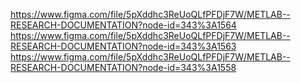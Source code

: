[
](https://docs.google.com/presentation/d/1aXAJFvmVDum9BD1IwzfOPkQlCjNm9PllGOvjFoGbGYo/edit?usp=sharing)
https://www.figma.com/file/5pXddhc3ReUoQLfPFDjF7W/METLAB--RESEARCH-DOCUMENTATION?node-id=343%3A1564
https://www.figma.com/file/5pXddhc3ReUoQLfPFDjF7W/METLAB--RESEARCH-DOCUMENTATION?node-id=343%3A1563
https://www.figma.com/file/5pXddhc3ReUoQLfPFDjF7W/METLAB--RESEARCH-DOCUMENTATION?node-id=343%3A1558
